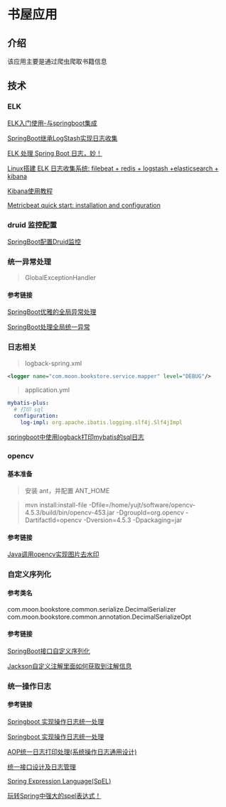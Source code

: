 # 书屋应用

## 介绍
该应用主要是通过爬虫爬取书籍信息


## 技术
### ELK
[ELK入门使用-与springboot集成](https://www.cnblogs.com/woshimrf/p/elk-springboot.html)

[SpringBoot继承LogStash实现日志收集](https://juejin.cn/post/6844903929755467783)

[ELK 处理 Spring Boot 日志，妙！](https://mp.weixin.qq.com/s/i1qgONtrtaqHo0o0TcRFGA)

[Linux搭建 ELK 日志收集系统: filebeat + redis + logstash +elasticsearch + kibana](https://juejin.cn/post/6844904111490465799)

[Kibana使用教程](https://blog.csdn.net/xiaozm1223/article/details/89475003)

[Metricbeat quick start: installation and configuration](https://www.elastic.co/guide/en/beats/metricbeat/7.14/metricbeat-installation-configuration.html)

### druid 监控配置
[SpringBoot配置Druid监控](https://www.cnblogs.com/DFX339/p/12751584.html)

### 统一异常处理
> GlobalExceptionHandler
#### 参考链接
[SpringBoot优雅的全局异常处理](https://www.cnblogs.com/xuwujing/p/10933082.html)

[SpringBoot处理全局统一异常](https://www.cnblogs.com/lgjlife/p/10988439.html)

### 日志相关
> logback-spring.xml
```xml
<logger name="com.moon.bookstore.service.mapper" level="DEBUG"/>
```

> application.yml
```yaml
mybatis-plus:
  # 打印 sql
  configuration:
    log-impl: org.apache.ibatis.logging.slf4j.Slf4jImpl
```

[springboot中使用logback打印mybatis的sql日志](https://blog.csdn.net/u012489412/article/details/86691611)

### opencv
#### 基本准备
> 安装 ant，并配置 ANT_HOME

> mvn install:install-file -Dfile=/home/yujt/software/opencv-4.5.3/build/bin/opencv-453.jar -DgroupId=org.opencv -DartifactId=opencv -Dversion=4.5.3 -Dpackaging=jar


#### 参考链接
[Java调用opencv实现图片去水印](https://blog.csdn.net/anhuiwangjj/article/details/114381836)


### 自定义序列化
#### 参考类名
com.moon.bookstore.common.serialize.DecimalSerializer
com.moon.bookstore.common.annotation.DecimalSerializeOpt

#### 参考链接
[SpringBoot接口自定义序列化](https://www.jianshu.com/p/7ad5b5182aca)

[Jackson自定义注解里面如何获取到注解信息](https://www.oschina.net/question/3960451_2288679?sort=time)

### 统一操作日志

#### 参考链接
[Springboot 实现操作日志统一处理](https://blog.csdn.net/wang_jing_jing/article/details/118197625)

[Springboot 实现操作日志统一处理](https://blog.csdn.net/wang_jing_jing/article/details/118197625)

[AOP统一日志打印处理(系统操作日志通用设计)](https://www.cnblogs.com/linjiqin/p/12218751.html)

[统一接口设计及日志管理](https://cloud.tencent.com/developer/article/1394264)

[Spring Expression Language(SpEL)](https://docs.spring.io/spring-framework/docs/current/reference/html/core.html#expressions)

[玩转Spring中强大的spel表达式！](https://zhuanlan.zhihu.com/p/174786047)